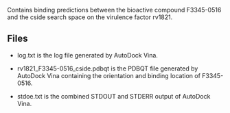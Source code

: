 Contains binding predictions between the bioactive compound F3345-0516 and the cside search space on the virulence factor rv1821.

## Files

- log.txt is the log file generated by AutoDock Vina.

- rv1821_F3345-0516_cside.pdbqt is the PDBQT file generated by AutoDock Vina containing the orientation and binding location of F3345-0516.

- stdoe.txt is the combined STDOUT and STDERR output of AutoDock Vina.

